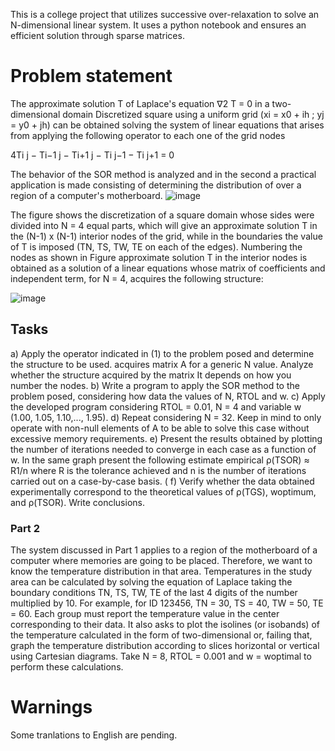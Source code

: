 This is a college project that utilizes successive over-relaxation to solve an N-dimensional linear system. It uses a python notebook and ensures an efficient solution through sparse matrices.

# Problem statement
The approximate solution T of Laplace's equation ∇2 T = 0 in a 
two-dimensional domain Discretized square using a uniform grid (xi = x0 + ih ; yj = y0 + jh) 
can be obtained solving the system of linear equations that arises from applying 
the following operator to each one of the grid nodes

4Ti j − Ti−1 j − Ti+1 j − Ti j−1 − Ti j+1 = 0

The behavior of the SOR method is analyzed and in the second a practical application 
is made consisting of determining the distribution of over a region of a computer's motherboard.
![image](https://github.com/Maferep/SOR-TemperatureSimulator/assets/62344533/f6f83df2-bcc9-4266-93c5-cd75e3c2875e)

The figure shows the discretization of a square domain whose sides were divided into N = 4 equal parts, 
which will give an approximate solution T in the (N-1) x (N-1) interior nodes of the grid, 
while in the boundaries the value of T is imposed (TN, TS, TW, TE on each of the edges). 
Numbering the nodes as shown in Figure approximate solution T in the interior nodes 
is obtained as a solution of a linear equations whose matrix of coefficients and independent term,
for N = 4, acquires the following structure:

![image](https://github.com/Maferep/SOR-TemperatureSimulator/assets/62344533/b299df53-d723-4056-b257-af096ff9d2aa)

## Tasks
a) Apply the operator indicated in (1) to the problem posed and determine the structure to be used. acquires matrix A for a generic N value. Analyze whether the structure acquired by the matrix It depends on how you number the nodes. 
b) Write a program to apply the SOR method to the problem posed, considering how data the values of N, RTOL and w. 
c) Apply the developed program considering RTOL = 0.01, N = 4 and variable w (1.00, 1.05, 1.10,..., 1.95). 
d) Repeat considering N = 32. Keep in mind to only operate with non-null elements of A to be able to solve this case without excessive memory requirements.
e) Present the results obtained by plotting the number of iterations needed to converge in each case as a function of w. In the same graph present the following estimate empirical ρ(TSOR) ≈ R1/n where R is the tolerance achieved and n is the number of iterations carried out on a case-by-case basis. (
f) Verify whether the data obtained experimentally correspond to the theoretical values of ρ(TGS), woptimum, and ρ(TSOR). Write conclusions.

### Part 2
The system discussed in Part 1 applies to a region of the motherboard of a computer where memories are going to be placed. 
Therefore, we want to know the temperature distribution in that area.
Temperatures in the study area can be calculated by solving the equation of Laplace taking the boundary conditions 
TN, TS, TW, TE of the last 4 digits of the number multiplied by 10. For example, for ID 123456, 
TN = 30, TS = 40, TW = 50, TE = 60. 
Each group must report the temperature value in the center corresponding to their data.
It also asks to plot the isolines (or isobands) of the temperature calculated in the form of two-dimensional or, 
failing that, graph the temperature distribution according to slices horizontal or vertical using Cartesian diagrams. 
Take N = 8, RTOL = 0.001 and w = woptimal to perform these calculations.

# Warnings

Some tranlations to English are pending.
